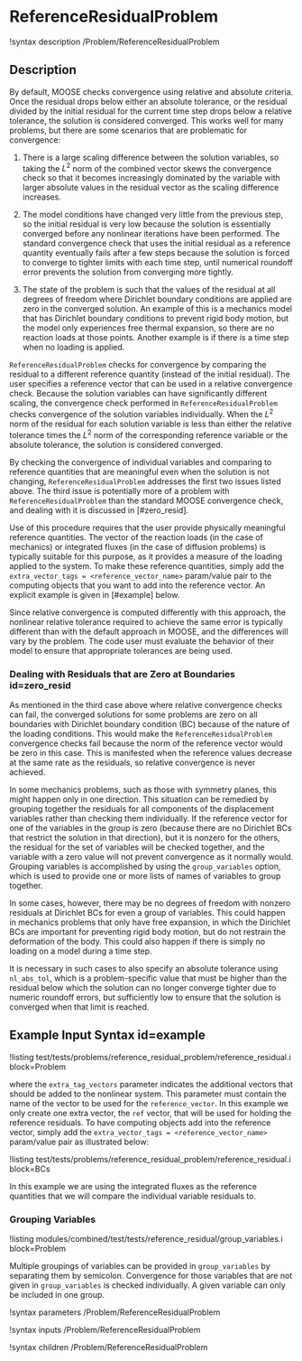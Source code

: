 # ReferenceResidualProblem

!syntax description /Problem/ReferenceResidualProblem

## Description

By default, MOOSE checks convergence using relative and absolute criteria. Once the residual drops
below either an absolute tolerance, or the residual divided by the initial residual for the current
time step drops below a relative tolerance, the solution is considered converged. This works well for
many problems, but there are some scenarios that are problematic for convergence:

1. There is a large scaling difference between the solution variables, so taking the $L^2$ norm of the
   combined vector skews the convergence check so that it becomes increasingly dominated by the variable
   with larger absolute values in the residual vector as the scaling difference increases.

1. The model conditions have changed very little from the previous step, so the initial residual is very
   low because the solution is essentially converged before any nonlinear iterations have been performed.
   The standard convergence check that uses the initial residual as a reference quantity eventually fails
   after a few steps because the solution is forced to converge to tighter limits with each time
   step, until numerical roundoff error prevents the solution from converging more tightly.

1. The state of the problem is such that the values of the residual at all degrees of freedom where
   Dirichlet boundary conditions are applied are zero in the converged solution. An example of this is a
   mechanics model that has Dirichlet boundary conditions to prevent rigid body motion, but the model
   only experiences free thermal expansion, so there are no reaction loads at those points. Another
   example is if there is a time step when no loading is applied.


`ReferenceResidualProblem` checks for convergence by comparing the residual to a different
reference quantity (instead of the initial residual). The user specifies a reference vector that can be used in
a relative convergence check. Because the solution variables can have significantly different
scaling, the convergence check performed in `ReferenceResidualProblem` checks convergence of the
solution variables individually. When the $L^2$ norm of the residual for each solution variable is
less than either the relative tolerance times the $L^2$ norm of the corresponding reference variable
or the absolute tolerance, the solution is considered converged.

By checking the convergence of individual variables and comparing to reference quantities that are
meaningful even when the solution is not changing, `ReferenceResidualProblem` addresses the first two
issues listed above. The third issue is potentially more of a problem with `ReferenceResidualProblem`
than the standard MOOSE convergence check, and dealing with
it is discussed in [#zero_resid].

Use of this procedure requires that the user provide physically meaningful reference quantities. The
vector of the reaction loads (in the case of mechanics) or integrated fluxes (in the case of
diffusion problems) is typically suitable for this purpose, as it provides a measure of the loading
applied to the system. To make these reference quantities, simply add the
`extra_vector_tags = <reference_vector_name>` param/value pair to the computing objects that you
want to add into the reference vector. An explicit example is given in [#example] below.

Since relative convergence is computed differently with this approach, the nonlinear relative
tolerance required to achieve the same error is typically different than with the default approach in
MOOSE, and the differences will vary by the problem. The code user must evaluate the behavior of
their model to ensure that appropriate tolerances are being used.

### Dealing with Residuals that are Zero at Boundaries id=zero_resid

As mentioned in the third case above where relative convergence checks can fail,
the converged solutions for some problems are zero on all boundaries with Dirichlet
boundary condition (BC) because of the nature of the loading conditions. This would
make the `ReferenceResidualProblem` convergence checks fail because the norm of the
reference vector would be zero in this case.  This is manifested when the reference
values decrease at the same rate as the residuals, so relative convergence is never
achieved.

In some mechanics problems, such as those with symmetry planes, this might happen
only in one direction. This situation can be remedied by grouping together the
residuals for all components of the displacement variables rather than checking
them individually. If the reference vector for one of the variables in the group
is zero (because there are no Dirichlet BCs that restrict the solution in that direction),
but it is nonzero for the others, the residual for the set of variables will
be checked together, and the variable with a zero value will not prevent
convergence as it normally would.  Grouping variables is accomplished by
using the `group_variables` option, which is used to provide one or more
lists of names of variables to group together.

In some cases, however, there may be no degrees of freedom with nonzero residuals
at Dirichlet BCs for even a group of variables.  This could happen in mechanics
problems that only have free expansion, in which the Dirichlet BCs are important
for preventing rigid body motion, but do not restrain the deformation of the body.
This could also happen if there is simply no loading on a model during a time step.

It is necessary in such cases to also specify an absolute tolerance using `nl_abs_tol`,
which is a problem-specific value that must be higher than the residual below which
the solution can no longer converge tighter due to numeric roundoff errors, but sufficiently
low to ensure that the solution is converged when that limit is reached.

## Example Input Syntax id=example

!listing test/tests/problems/reference_residual_problem/reference_residual.i block=Problem

where the `extra_tag_vectors` parameter indicates the additional vectors that should be added to the
nonlinear system. This parameter must contain the name of the vector to be used for the
`reference_vector`. In this example we only create one extra vector, the `ref` vector, that will be
used for holding the reference residuals. To have computing objects add into the reference vector,
simply add the `extra_vector_tags = <reference_vector_name>` param/value pair as illustrated below:

!listing test/tests/problems/reference_residual_problem/reference_residual.i block=BCs

In this example we are using the integrated fluxes as the reference quantities that we will compare
the individual variable residuals to.

### Grouping Variables

!listing modules/combined/test/tests/reference_residual/group_variables.i block=Problem

Multiple groupings of variables can be provided in `group_variables` by separating them by  semicolon.
Convergence for those variables that are not given in `group_variables` is checked individually. A given variable can only be included in one group.

!syntax parameters /Problem/ReferenceResidualProblem

!syntax inputs /Problem/ReferenceResidualProblem

!syntax children /Problem/ReferenceResidualProblem
